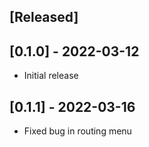 ## [Released]

## [0.1.0] - 2022-03-12

- Initial release

## [0.1.1] - 2022-03-16

- Fixed bug in routing menu
